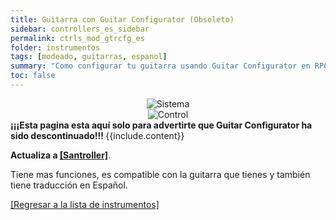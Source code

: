 ```yaml
---
title: Guitarra con Guitar Configurator (Obsoleto)
sidebar: controllers_es_sidebar
permalink: ctrls_mod_gtrcfg_es
folder: instrumentos
tags: [modeado, guitarras, espanol]
summary: "Como configurar tu guitarra usando Guitar Configurator en RPCS3."
toc: false
---
```


<div align="center"> <img src="https://rb3pc.milohax.org/images/instruments/plat/lgc.png" alt="Sistema" title="Sistema"></div>

<div align="center"> <img src="https://rb3pc.milohax.org/images/instruments/cont/rcmgtrs.png" alt="Control" title="Control"></div>

<div markdown="span" class="alert alert-danger" role="alert"><i class="fa fa-exclamation-circle"></i> <b>¡¡¡Esta pagina esta aquí solo para advertirte que Guitar Configurator ha sido descontinuado!!! </b> {{include.content}}</div>

**Actualiza a [[Santroller]](https://rb3pc.milohax.org/ctrls_mod_santroller_es)**.

Tiene mas funciones, es compatible con la guitarra que tienes y también tiene traducción en Español. 

[[Regresar a la lista de instrumentos]](https://rb3pc.milohax.org/ctrls_es#lista-de-instrumentos)